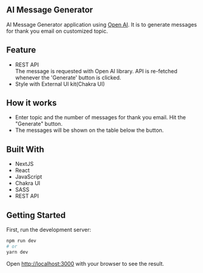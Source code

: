 ## AI Message Generator

AI Message Generator application using [Open AI](https://openai.com/api/). It is to generate messages for thank you email on customized topic.

## Feature

- REST API  
  The message is requested with Open AI library. API is re-fetched whenever the 'Generate' button is clicked.
- Style with External UI kit(Chakra UI)

## How it works

- Enter topic and the number of messages for thank you email. Hit the "Generate" button.
- The messages will be shown on the table below the button.

## Built With

- NextJS
- React
- JavaScript
- Chakra UI
- SASS
- REST API

## Getting Started

First, run the development server:

```bash
npm run dev
# or
yarn dev
```

Open [http://localhost:3000](http://localhost:3000) with your browser to see the result.

